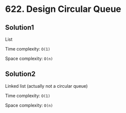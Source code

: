 # 622. Design Circular Queue

## Solution1

List

Time complexity: `O(1)`

Space complexity: `O(n)`

## Solution2

Linked list (actually not a circular queue)

Time complexity: `O(1)`

Space complexity: `O(n)`
